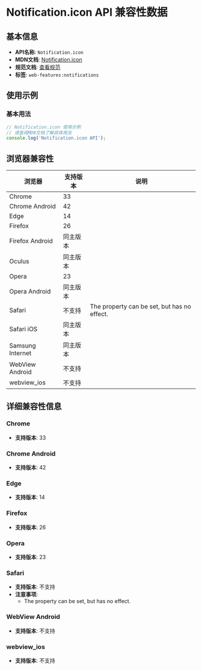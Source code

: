 # Notification.icon API 兼容性数据

## 基本信息

- **API名称**: `Notification.icon`
- **MDN文档**: [Notification.icon](https://developer.mozilla.org/docs/Web/API/Notification/icon)
- **规范文档**: [查看规范](https://notifications.spec.whatwg.org/#dom-notification-icon)
- **标签**: `web-features:notifications`

## 使用示例

### 基本用法

```javascript
// Notification.icon 使用示例
// 请查阅MDN文档了解具体用法
console.log('Notification.icon API');
```

## 浏览器兼容性

| 浏览器 | 支持版本 | 说明 |
|--------|----------|------|
| Chrome | 33 |  |
| Chrome Android | 42 |  |
| Edge | 14 |  |
| Firefox | 26 |  |
| Firefox Android | 同主版本 |  |
| Oculus | 同主版本 |  |
| Opera | 23 |  |
| Opera Android | 同主版本 |  |
| Safari | 不支持 | The property can be set, but has no effect. |
| Safari iOS | 同主版本 |  |
| Samsung Internet | 同主版本 |  |
| WebView Android | 不支持 |  |
| webview_ios | 不支持 |  |

## 详细兼容性信息

### Chrome

- **支持版本**: 33

### Chrome Android

- **支持版本**: 42

### Edge

- **支持版本**: 14

### Firefox

- **支持版本**: 26

### Opera

- **支持版本**: 23

### Safari

- **支持版本**: 不支持
- **注意事项**:
  - The property can be set, but has no effect.

### WebView Android

- **支持版本**: 不支持

### webview_ios

- **支持版本**: 不支持

